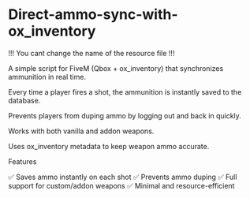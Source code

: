 # Direct-ammo-sync-with-ox_inventory


!!!  You cant change the name of the resource file !!!



A simple script for FiveM (Qbox + ox_inventory) that synchronizes ammunition in real time.

Every time a player fires a shot, the ammunition is instantly saved to the database.

Prevents players from duping ammo by logging out and back in quickly.

Works with both vanilla and addon weapons.

Uses ox_inventory metadata to keep weapon ammo accurate.

Features

✅ Saves ammo instantly on each shot
✅ Prevents ammo duping
✅ Full support for custom/addon weapons
✅ Minimal and resource-efficient
